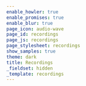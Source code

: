 ```yaml
---
enable_howler: true
enable_promises: true
enable_blur: true
page_icon: audio-wave
page_id: recordings
page_js: recordings
page_stylesheet: recordings
show_samples: true
theme: dark
title: Recordings
_fieldset: hidden
_template: recordings
---
```

